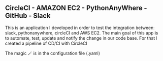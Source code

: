 ## CircleCI - AMAZON EC2 - PythonAnyWhere - GitHub - Slack

This is an application I developed in order to test the integration between: slack, pythonanywhere, circleCI and AWS EC2. The main goal of this app
is to automate, test, update and notify the change in our code base. For that I created a pipeline of CD/CI with CircleCI

The magic 🪄 is in the configuration file (.yaml)
